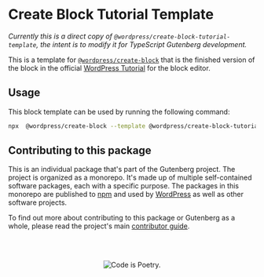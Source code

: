 # Create Block Tutorial Template

_Currently this is a direct copy of `@wordpress/create-block-tutorial-template`, the intent is to modify it for TypeScript Gutenberg development._

This is a template for [`@wordpress/create-block`](https://github.com/WordPress/gutenberg/tree/HEAD/packages/create-block/README.md) that is the finished version of the block in the official [WordPress Tutorial](https://github.com/WordPress/gutenberg/tree/HEAD/docs/getting-started/create-block/README.md) for the block editor.

## Usage

This block template can be used by running the following command:

```bash
npx  @wordpress/create-block --template @wordpress/create-block-tutorial-template
```

## Contributing to this package

This is an individual package that's part of the Gutenberg project. The project is organized as a monorepo. It's made up of multiple self-contained software packages, each with a specific purpose. The packages in this monorepo are published to [npm](https://www.npmjs.com/) and used by [WordPress](https://make.wordpress.org/core/) as well as other software projects.

To find out more about contributing to this package or Gutenberg as a whole, please read the project's main [contributor guide](https://github.com/WordPress/gutenberg/tree/HEAD/CONTRIBUTING.md).

<br /><br /><p align="center"><img src="https://s.w.org/style/images/codeispoetry.png?1" alt="Code is Poetry." /></p>
